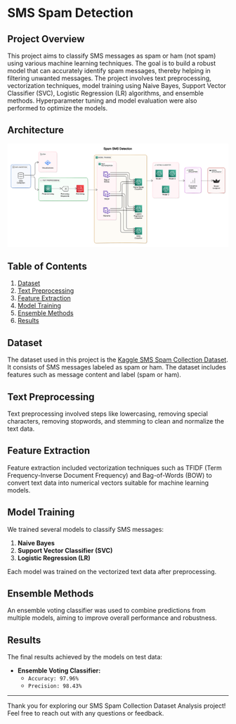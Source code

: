 # SMS Spam Detection

## Project Overview

This project aims to classify SMS messages as spam or ham (not spam) using various machine learning techniques. The goal is to build a robust model that can accurately identify spam messages, thereby helping in filtering unwanted messages. The project involves text preprocessing, vectorization techniques, model training using Naive Bayes, Support Vector Classifier (SVC), Logistic Regression (LR) algorithms, and ensemble methods. Hyperparameter tuning and model evaluation were also performed to optimize the models.

## Architecture

![Model Architecture](architecture.png)

## Table of Contents

1. [Dataset](#dataset)
2. [Text Preprocessing](#text-preprocessing)
3. [Feature Extraction](#feature-extraction)
4. [Model Training](#model-training)
5. [Ensemble Methods](#ensemble-methods)
6. [Results](#results)

## Dataset

The dataset used in this project is the [Kaggle SMS Spam Collection Dataset](https://www.kaggle.com/datasets/uciml/sms-spam-collection-dataset). It consists of SMS messages labeled as spam or ham. The dataset includes features such as message content and label (spam or ham).

## Text Preprocessing

Text preprocessing involved steps like lowercasing, removing special characters, removing stopwords, and stemming to clean and normalize the text data.

## Feature Extraction

Feature extraction included vectorization techniques such as TFIDF (Term Frequency-Inverse Document Frequency) and Bag-of-Words (BOW) to convert text data into numerical vectors suitable for machine learning models.

## Model Training

We trained several models to classify SMS messages:

1. **Naive Bayes**
2. **Support Vector Classifier (SVC)**
3. **Logistic Regression (LR)**

Each model was trained on the vectorized text data after preprocessing.

## Ensemble Methods

An ensemble voting classifier was used to combine predictions from multiple models, aiming to improve overall performance and robustness.

## Results

The final results achieved by the models on test data:

- **Ensemble Voting Classifier:**
  - `Accuracy: 97.96%`
  - `Precision: 98.43%`

---

Thank you for exploring our SMS Spam Collection Dataset Analysis project! Feel free to reach out with any questions or feedback.
